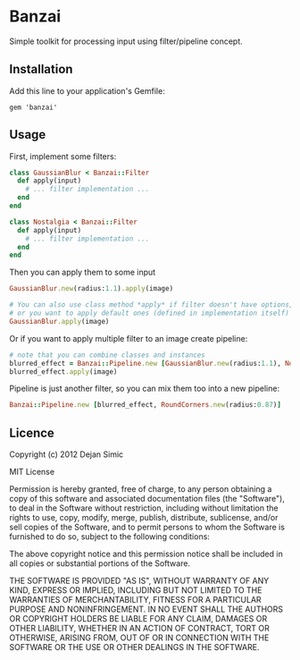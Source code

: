 # Banzai

Simple toolkit for processing input using filter/pipeline concept.

## Installation

Add this line to your application's Gemfile:

    gem 'banzai'

## Usage

First, implement some filters:

```ruby
class GaussianBlur < Banzai::Filter
  def apply(input)
    # ... filter implementation ...
  end
end 

class Nostalgia < Banzai::Filter
  def apply(input)
    # ... filter implementation ...
  end
end
```

Then you can apply them to some input 

```ruby
GaussianBlur.new(radius:1.1).apply(image)

# You can also use class method *apply* if filter doesn't have options, 
# or you want to apply default ones (defined in implementation itself)
GaussianBlur.apply(image)
```

Or if you want to apply multiple filter to an image create pipeline:

```ruby
# note that you can combine classes and instances
blurred_effect = Banzai::Pipeline.new [GaussianBlur.new(radius:1.1), Nostalgia] 
blurred_effect.apply(image)
```

Pipeline is just another filter, so you can mix them too into a new
pipeline:
```ruby
Banzai::Pipeline.new [blurred_effect, RoundCorners.new(radius:0.87)] 
```

## Licence

Copyright (c) 2012 Dejan Simic

MIT License

Permission is hereby granted, free of charge, to any person obtaining
a copy of this software and associated documentation files (the
"Software"), to deal in the Software without restriction, including
without limitation the rights to use, copy, modify, merge, publish,
distribute, sublicense, and/or sell copies of the Software, and to
permit persons to whom the Software is furnished to do so, subject to
the following conditions:

The above copyright notice and this permission notice shall be
included in all copies or substantial portions of the Software.

THE SOFTWARE IS PROVIDED "AS IS", WITHOUT WARRANTY OF ANY KIND,
EXPRESS OR IMPLIED, INCLUDING BUT NOT LIMITED TO THE WARRANTIES OF
MERCHANTABILITY, FITNESS FOR A PARTICULAR PURPOSE AND
NONINFRINGEMENT. IN NO EVENT SHALL THE AUTHORS OR COPYRIGHT HOLDERS BE
LIABLE FOR ANY CLAIM, DAMAGES OR OTHER LIABILITY, WHETHER IN AN ACTION
OF CONTRACT, TORT OR OTHERWISE, ARISING FROM, OUT OF OR IN CONNECTION
WITH THE SOFTWARE OR THE USE OR OTHER DEALINGS IN THE SOFTWARE.
